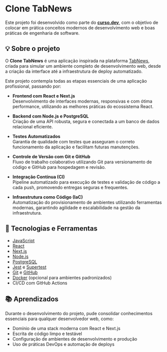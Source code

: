 # Clone TabNews

Este projeto foi desenvolvido como parte do [**curso.dev**](https://curso.dev), com o objetivo de colocar em prática conceitos modernos de desenvolvimento web e boas práticas de engenharia de software.

## 💡 Sobre o projeto

O **Clone TabNews** é uma aplicação inspirada na plataforma [TabNews](https://www.tabnews.com.br/), criada para simular um ambiente completo de desenvolvimento web, desde a criação da interface até a infraestrutura de deploy automatizado. 

Este projeto contempla todas as etapas essenciais de uma aplicação profissional, passando por:

- **Frontend com React e Next.js**  
  Desenvolvimento de interfaces modernas, responsivas e com ótima performance, utilizando as melhores práticas do ecossistema React.

- **Backend com Node.js e PostgreSQL**  
  Criação de uma API robusta, segura e conectada a um banco de dados relacional eficiente.

- **Testes Automatizados**  
  Garantia de qualidade com testes que asseguram o correto funcionamento da aplicação e facilitam futuras manutenções.

- **Controle de Versão com Git e GitHub**  
  Fluxo de trabalho colaborativo utilizando Git para versionamento de código e GitHub para hospedagem e revisão.

- **Integração Contínua (CI)**  
  Pipeline automatizado para execução de testes e validação de código a cada push, promovendo entregas seguras e frequentes.

- **Infraestrutura como Código (IaC)**  
  Automatização do provisionamento de ambientes utilizando ferramentas modernas, garantindo agilidade e escalabilidade na gestão da infraestrutura.

## 🚀 Tecnologias e Ferramentas

- [JavaScript](https://developer.mozilla.org/pt-BR/docs/Web/JavaScript)
- [React](https://reactjs.org/)
- [Next.js](https://nextjs.org/)
- [Node.js](https://nodejs.org/)
- [PostgreSQL](https://www.postgresql.org/)
- [Jest](https://jestjs.io/) e [Supertest](https://github.com/visionmedia/supertest)
- [Git](https://git-scm.com/) e [GitHub](https://github.com/)
- [Docker](https://www.docker.com/) (opcional para ambientes padronizados)
- CI/CD com GitHub Actions


## 📚 Aprendizados

Durante o desenvolvimento do projeto, pude consolidar conhecimentos essenciais para qualquer desenvolvedor web, como:

- Domínio de uma stack moderna com React e Next.js
- Escrita de código limpo e testável
- Configuração de ambientes de desenvolvimento e produção
- Uso de práticas DevOps e automação de deploys


